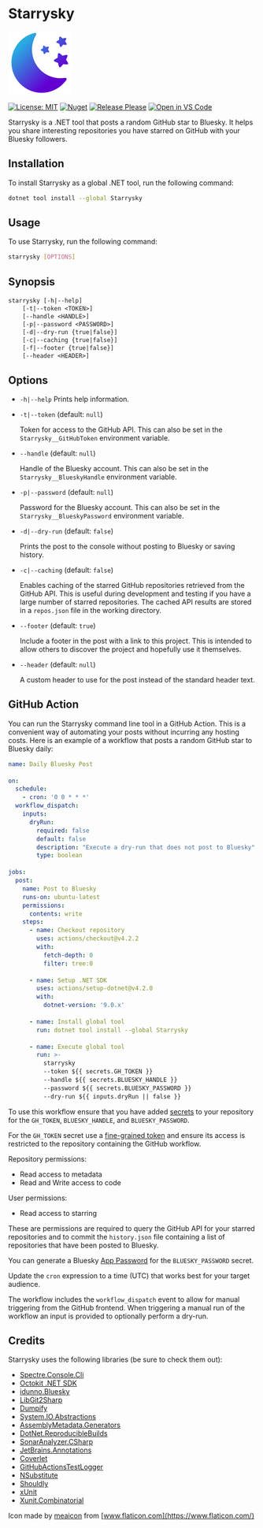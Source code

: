 # Starrysky

![Logo](https://raw.githubusercontent.com/alexmg/Starrysky/main/icon.png)

[![License: MIT](https://img.shields.io/badge/License-MIT-green.svg)](https://github.com/alexmg/Starrysky/blob/main/LICENSE)
[![Nuget](https://img.shields.io/nuget/v/Starrysky?label=NuGet)](https://www.nuget.org/packages/Starrysky)
[![Release Please](https://github.com/alexmg/Starrysky/actions/workflows/release-please.yml/badge.svg?branch=main)](https://github.com/alexmg/Starrysky/actions/workflows/release-please.yml)
[![Open in VS Code](https://img.shields.io/badge/Open%20in%20VS%20Code-blue?logo=visualstudiocode)](https://open.vscode.dev/alexmg/Starrysky)

Starrysky is a .NET tool that posts a random GitHub star to Bluesky. It helps you share interesting repositories you have starred on GitHub with your Bluesky followers.

## Installation

To install Starrysky as a global .NET tool, run the following command:

```sh
dotnet tool install --global Starrysky
```

## Usage

To use Starrysky, run the following command:

```sh
starrysky [OPTIONS]
```

## Synopsis

```text
starrysky [-h|--help]
    [-t|--token <TOKEN>]
    [--handle <HANDLE>]
    [-p|--password <PASSWORD>]
    [-d|--dry-run {true|false}]
    [-c|--caching {true|false}]
    [-f|--footer {true|false}]
    [--header <HEADER>]
```

## Options

- `-h|--help`
  Prints help information.

- `-t|--token` (default: `null`)

  Token for access to the GitHub API. This can also be set in the `Starrysky__GitHubToken` environment variable.

- `--handle` (default: `null`)

  Handle of the Bluesky account. This can also be set in the `Starrysky__BlueskyHandle` environment variable.

- `-p|--password` (default: `null`)

  Password for the Bluesky account. This can also be set in the `Starrysky__BlueskyPassword` environment variable.

- `-d|--dry-run` (default: `false`)

  Prints the post to the console without posting to Bluesky or saving history.

- `-c|--caching` (default: `false`)

  Enables caching of the starred GitHub repositories retrieved from the GitHub API. This is useful during development and testing if you have a large number of starred repositories. The cached API results are stored in a `repos.json` file in the working directory.

- `--footer` (default: `true`)

  Include a footer in the post with a link to this project. This is intended to allow others to discover the project and hopefully use it themselves.

- `--header` (default: `null`)

  A custom header to use for the post instead of the standard header text.

## GitHub Action

You can run the Starrysky command line tool in a GitHub Action. This is a convenient way of automating your posts without incurring any hosting costs. Here is an example of a workflow that posts a random GitHub star to Bluesky daily:

```yml
name: Daily Bluesky Post

on:
  schedule:
    - cron: '0 0 * * *'
  workflow_dispatch:
    inputs:
      dryRun:
        required: false
        default: false
        description: "Execute a dry-run that does not post to Bluesky"
        type: boolean

jobs:
  post:
    name: Post to Bluesky
    runs-on: ubuntu-latest
    permissions:
      contents: write
    steps:
      - name: Checkout repository
        uses: actions/checkout@v4.2.2
        with:
          fetch-depth: 0
          filter: tree:0

      - name: Setup .NET SDK
        uses: actions/setup-dotnet@v4.2.0
        with:
          dotnet-version: '9.0.x'

      - name: Install global tool
        run: dotnet tool install --global Starrysky

      - name: Execute global tool
        run: >-
          starrysky
          --token ${{ secrets.GH_TOKEN }}
          --handle ${{ secrets.BLUESKY_HANDLE }}
          --password ${{ secrets.BLUESKY_PASSWORD }}
          --dry-run ${{ inputs.dryRun || false }}
```

To use this workflow ensure that you have added [secrets](https://docs.github.com/en/actions/security-for-github-actions/security-guides/using-secrets-in-github-actions) to your repository for the `GH_TOKEN`, `BLUESKY_HANDLE`, and `BLUESKY_PASSWORD`.

For the `GH_TOKEN` secret use a [fine-grained token](https://docs.github.com/en/authentication/keeping-your-account-and-data-secure/managing-your-personal-access-tokens#creating-a-fine-grained-personal-access-token) and ensure its access is restricted to the repository containing the GitHub workflow.

Repository permissions:

- Read access to metadata
- Read and Write access to code

User permissions:

- Read access to starring

These are permissions are required to query the GitHub API for your starred repositories and to commit the `history.json` file containing a list of repositories that have been posted to Bluesky.

You can generate a Bluesky [App Password](https://bsky.app/settings/app-passwords) for the `BLUESKY_PASSWORD` secret.

Update the `cron` expression to a time (UTC) that works best for your target audience.

The workflow includes the `workflow_dispatch` event to allow for manual triggering from the GitHub frontend. When triggering a manual run of the workflow an input is provided to optionally perform a dry-run.

## Credits

Starrysky uses the following libraries (be sure to check them out):

- [Spectre.Console.Cli](https://spectreconsole.net/)
- [Octokit .NET SDK](https://github.com/octokit/dotnet-sdk)
- [idunno.Bluesky](https://github.com/blowdart/idunno.Bluesky)
- [LibGit2Sharp](https://github.com/libgit2/libgit2sharp)
- [Dumpify](https://github.com/MoaidHathot/Dumpify)
- [System.IO.Abstractions](https://github.com/TestableIO/System.IO.Abstractions)
- [AssemblyMetadata.Generators](https://github.com/loresoft/AssemblyMetadata.Generators/)
- [DotNet.ReproducibleBuilds](https://github.com/dotnet/reproducible-builds)
- [SonarAnalyzer.CSharp](https://github.com/SonarSource/sonar-dotnet)
- [JetBrains.Annotations](https://github.com/JetBrains/JetBrains.Annotations)
- [Coverlet](https://github.com/coverlet-coverage/coverlet)
- [GitHubActionsTestLogger](https://github.com/Tyrrrz/GitHubActionsTestLogger)
- [NSubstitute](https://nsubstitute.github.io/)
- [Shouldly](https://docs.shouldly.org/)
- [xUnit](https://xunit.net/)
- [Xunit.Combinatorial](https://github.com/AArnott/Xunit.Combinatorial)

Icon made by [meaicon](https://www.flaticon.com/authors/meaicon) from [www.flaticon.com](https://www.flaticon.com/)
